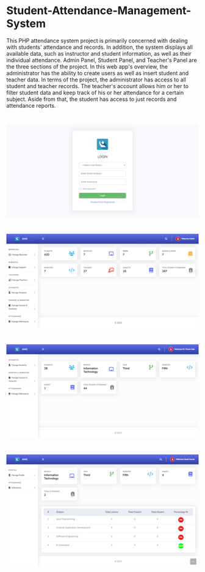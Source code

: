 # Student-Attendance-Management-System
This PHP attendance system project is primarily concerned with dealing with students' attendance and records. In addition, the system displays all available data, such as instructor and student information, as well as their individual attendance. Admin Panel, Student Panel, and Teacher's Panel are the three sections of the project. In this web app's overview, the administrator has the ability to create users as well as insert student and teacher data. In terms of the project, the administrator has access to all student and teacher records. The teacher's account allows him or her to filter student data and keep track of his or her attendance for a certain subject. Aside from that, the student has access to just records and attendance reports.

#
![Screenshot Login](/DATABASE-FILE/screencapture-localhost-Student-Attendance-System-2023-12-04-21_10_46.png)
#
![Screenshot Admin](/DATABASE-FILE/screencapture-localhost-Student-Attendance-System-Admin-index-php-2023-12-04-21_29_16.png)
#
![Screenshot Teacher](/DATABASE-FILE/screencapture-localhost-Student-Attendance-System-ClassTeacher-index-php-2023-12-05-14_57_33.png)
#
![Screenshot Student](/DATABASE-FILE/screencapture-localhost-Student-Attendance-System-Student-index-php-2023-12-05-19_21_00.png)
